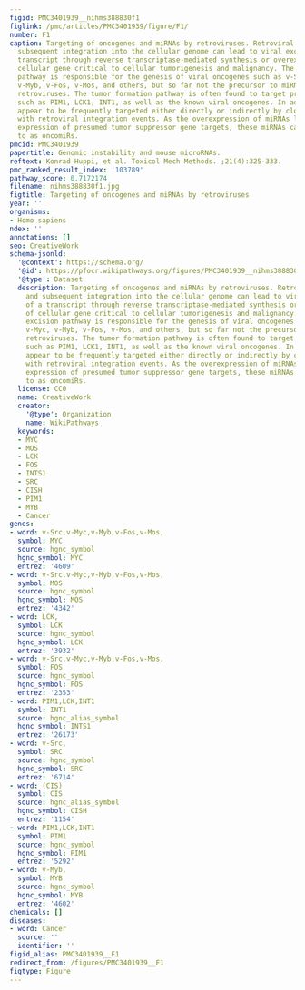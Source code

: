 ```yaml
---
figid: PMC3401939__nihms388830f1
figlink: /pmc/articles/PMC3401939/figure/F1/
number: F1
caption: Targeting of oncogenes and miRNAs by retroviruses. Retroviral infection and
  subsequent integration into the cellular genome can lead to viral excision of a
  transcript through reverse transcriptase-mediated synthesis or overexpression of
  cellular gene critical to cellular tumorigenesis and malignancy. The viral excision
  pathway is responsible for the genesis of viral oncogenes such as v-Src, v-Myc,
  v-Myb, v-Fos, v-Mos, and others, but so far not the precursor to miRNA-encoding
  retroviruses. The tumor formation pathway is often found to target proto-oncogenes
  such as PIM1, LCK1, INT1, as well as the known viral oncogenes. In addition, miRNAs
  appear to be frequently targeted either directly or indirectly by close association
  with retroviral integration events. As the overexpression of miRNAs lead to down-regulated
  expression of presumed tumor suppressor gene targets, these miRNAs can be referred
  to as oncomiRs.
pmcid: PMC3401939
papertitle: Genomic instability and mouse microRNAs.
reftext: Konrad Huppi, et al. Toxicol Mech Methods. ;21(4):325-333.
pmc_ranked_result_index: '103789'
pathway_score: 0.7172174
filename: nihms388830f1.jpg
figtitle: Targeting of oncogenes and miRNAs by retroviruses
year: ''
organisms:
- Homo sapiens
ndex: ''
annotations: []
seo: CreativeWork
schema-jsonld:
  '@context': https://schema.org/
  '@id': https://pfocr.wikipathways.org/figures/PMC3401939__nihms388830f1.html
  '@type': Dataset
  description: Targeting of oncogenes and miRNAs by retroviruses. Retroviral infection
    and subsequent integration into the cellular genome can lead to viral excision
    of a transcript through reverse transcriptase-mediated synthesis or overexpression
    of cellular gene critical to cellular tumorigenesis and malignancy. The viral
    excision pathway is responsible for the genesis of viral oncogenes such as v-Src,
    v-Myc, v-Myb, v-Fos, v-Mos, and others, but so far not the precursor to miRNA-encoding
    retroviruses. The tumor formation pathway is often found to target proto-oncogenes
    such as PIM1, LCK1, INT1, as well as the known viral oncogenes. In addition, miRNAs
    appear to be frequently targeted either directly or indirectly by close association
    with retroviral integration events. As the overexpression of miRNAs lead to down-regulated
    expression of presumed tumor suppressor gene targets, these miRNAs can be referred
    to as oncomiRs.
  license: CC0
  name: CreativeWork
  creator:
    '@type': Organization
    name: WikiPathways
  keywords:
  - MYC
  - MOS
  - LCK
  - FOS
  - INTS1
  - SRC
  - CISH
  - PIM1
  - MYB
  - Cancer
genes:
- word: v-Src,v-Myc,v-Myb,v-Fos,v-Mos,
  symbol: MYC
  source: hgnc_symbol
  hgnc_symbol: MYC
  entrez: '4609'
- word: v-Src,v-Myc,v-Myb,v-Fos,v-Mos,
  symbol: MOS
  source: hgnc_symbol
  hgnc_symbol: MOS
  entrez: '4342'
- word: LCK,
  symbol: LCK
  source: hgnc_symbol
  hgnc_symbol: LCK
  entrez: '3932'
- word: v-Src,v-Myc,v-Myb,v-Fos,v-Mos,
  symbol: FOS
  source: hgnc_symbol
  hgnc_symbol: FOS
  entrez: '2353'
- word: PIM1,LCK,INT1
  symbol: INT1
  source: hgnc_alias_symbol
  hgnc_symbol: INTS1
  entrez: '26173'
- word: v-Src,
  symbol: SRC
  source: hgnc_symbol
  hgnc_symbol: SRC
  entrez: '6714'
- word: (CIS)
  symbol: CIS
  source: hgnc_alias_symbol
  hgnc_symbol: CISH
  entrez: '1154'
- word: PIM1,LCK,INT1
  symbol: PIM1
  source: hgnc_symbol
  hgnc_symbol: PIM1
  entrez: '5292'
- word: v-Myb,
  symbol: MYB
  source: hgnc_symbol
  hgnc_symbol: MYB
  entrez: '4602'
chemicals: []
diseases:
- word: Cancer
  source: ''
  identifier: ''
figid_alias: PMC3401939__F1
redirect_from: /figures/PMC3401939__F1
figtype: Figure
---
```

